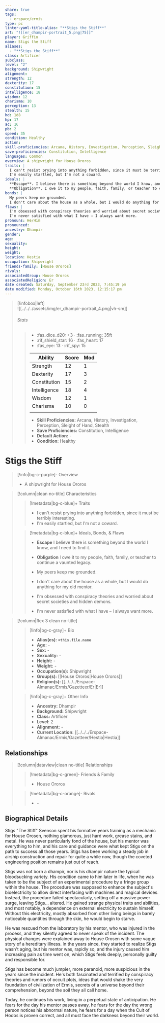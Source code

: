```yaml
---
share: true
tags:
  - erspace/ermis
type: pc
linter-yaml-title-alias: "**Stigs the Stiff**"
art: "![[er_dhampir-portrait_5.png|75]]"
player: Griffin
name: Stigs the Stiff
aliases:
  - "**Stigs the Stiff**"
class: Artificer
subclass: 
level: "2"
background: Shipwright
alignment: 
strength: 12
dexterity: 17
constitution: 15
intelligence: 18
wisdom: 12
charisma: 10
perception: 13
stealth: 15
hd: 1d8
hp: 17
ac: 16
pb: 2
speed: 35
condition: Healthy
action: 
skill-proficiencies: Arcana, History, Investigation, Perception, Sleight of Hand, Stealth
save-proficiencies: Constitution, Intelligence
languages: Common
overview: A shipwright for House Ororos
traits: |
  I can't resist prying into anything forbidden, since it must be terribly interesting. 
  I'm easily startled, but I'm not a coward.
ideals: | 
  **Escape**. I believe there is something beyond the world I know, and I need to find it. 
  **Obligation**. I owe it to my people, faith, family, or teacher to continue a vaunted legacy.
bonds: |
  My peers keep me grounded.
  I don't care about the house as a whole, but I would do anything for my old mentor.
flaws: |
  I'm obsessed with conspiracy theories and worried about secret societies and hidden demons. 
  I'm never satisfied with what I have – I always want more.
pronouns: He/Him
pronounced: 
ancestry: Dhampir
gender: 
age: 
sexuality: 
height: 
weight: 
location: Hestia
occupation: Shipwright
friends-family: [House Ororos]
rivals: 
associatedGroup: House Ororos
associatedReligion: Er
date created: Saturday, September 23rd 2023, 7:45:19 pm
date modified: Monday, October 16th 2023, 12:15:17 pm
---
```


>[!infobox|left]  
>![[../../../assets/img/er_dhampir-portrait_4.png|vh-sm]]
>###### Stats
> > -  :fas_dice_d20: \+3 ⋅ :fas_running: 35ft
> > - :rif_shield_star: 16 ⋅ :fas_heart: 17
> > - :fas_eye: 13 ⋅ :rif_spy: 15
> >
> > | Ability      | Score                | Mod                                        |
> > |--------------|----------------------|--------------------------------------------|
> > | Strength     | 12     | 1     |
> > | Dexterity    | 17    | 3    |
> > | Constitution | 15 | 2 |
> > | Intelligence | 18 | 4 |
> > | Wisdom       | 12       | 1       |
> > | Charisma     | 10     | 0     |
> > ||||
> >  - **Skill Proficiencies:** Arcana, History, Investigation, Perception, Sleight of Hand, Stealth
> >  - **Save Proficiencies:** Constitution, Intelligence
> >  - **Default Action:** \-
> >  -  **Condition:** Healthy

# **Stigs the Stiff**
>[!info|bg-c-purple]- Overview
> - A shipwright for House Ororos

>[!column|clean no-title] Characteristics
>> [!metadata|bg-c-blue]+ Traits
>> - I can't resist prying into anything forbidden, since it must be terribly interesting. 
>> - I'm easily startled, but I'm not a coward.
>
>> [!metadata|bg-c-blue]+ Ideals, Bonds, & Flaws
>> - **Escape** I believe there is something beyond the world I know, and I need to find it. 
>> - **Obligation** I owe it to my people, faith, family, or teacher to continue a vaunted legacy.
>>
>> - My peers keep me grounded.
>> - I don't care about the house as a whole, but I would do anything for my old mentor.
>> 
>> - I'm obsessed with conspiracy theories and worried about secret societies and hidden demons. 
>> - I'm never satisfied with what I have – I always want more.

 
>[!column|flex 3 clean no-title]
>> [!info|bg-c-gray]+ Bio
>> - **Alias(es):** **`=this.file.name`** 
>> - **Age:**  \- 
>> - **Sex:**  \- 
>> - **Sexuality:**  \- 
>> - **Height:**  \- 
>> - **Weight:**  \- 
>> - **Occupation(s):**  Shipwright 
>> - **Group(s):**  [[House Ororos|House Ororos]] 
>> - **Religion(s):**  [[../../../Erspace-Almanac/Ermis/Gazetteer/Er|Er]] 
>
>> [!info|bg-c-gray]+ Other Info 
>> - **Ancestry:**  Dhampir
>> - **Background:** Shipwright
>> - **Class:** Artificer
>> - **Level:** 2
>> - **Alignment:** \-
>> - **Current Location:**  [[../../../Erspace-Almanac/Ermis/Gazetteer/Hestia|Hestia]] 

## Relationships
>[!column|dataview|clean no-title] Relationships
>> [!metadata|bg-c-green]- Friends & Family
>> - House Ororos
>
>> [!metadata|bg-c-orange]- Rivals
>> - \-


## Biographical Details

Stigs "The Stiff" Svenson spent his formative years training as a mechanic for House Orosen, nothing glamorous, just hard work, grease stains, and metal. He was never particularly fond of the house, but his mentor was everything to him, and his care and guidance were what kept Stigs on the path to success all those years. Stigs has been working a steady job in airship construction and repair for quite a while now, though the coveted engineering position remains just out of reach.

Stigs was not born a dhampir, nor is his dhampir nature the typical bloodsucking variety. His condition came to him later in life, when he was taken to be the subject of an experimental procedure by a fringe group within the house. The procedure was supposed to enhance the subject's bioelectricity to allow direct interfacing with machines and magical devices. Instead, the procedure failed spectacularly, setting off a massive power surge, leaving Stigs… altered. He gained strange physical traits and abilities, and most notably, a dependence on external electricity to sustain himself. Without this electricity, mostly absorbed from other living beings in barely noticeable quantities through the skin, he would begin to starve.

He was rescued from the laboratory by his mentor, who was injured in the process, and they silently agreed to never speak of the incident. The physical changes were explained away to House Orosen with some vague story of a hereditary illness. In the years since, they started to realize Stigs wasn't aging, but his mentor was, rapidly so, and the injury caused him increasing pain as time went on, which Stigs feels deeply, personally guilty and responsible for.

Stigs has become much jumpier, more paranoid, more suspicious in the years since the incident. He's both fascinated and terrified by conspiracy theories and rumors of occult plots, ideas that would shake the very foundation of civilization of Ermis, secrets of a universe beyond their comprehension, beyond the soil they all call home.

Today, he continues his work, living in a perpetual state of anticipation. He fears for the day his mentor passes away, he fears for the day the wrong person notices his abnormal nature, he fears for a day when the Cult of Hodos is proven correct, and all must face the darkness beyond their world.
